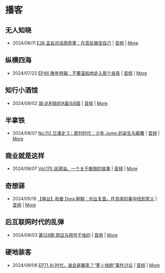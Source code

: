 # 播客

## 无人知晓
- 2024/06/11 [E36 孟岩对话周奇墨：在高处做空自己](https://www.xiaoyuzhoufm.com/episode/6667f31dc26e396a36eefe25) | [音频](https://dts-api.xiaoyuzhoufm.com/track/611719d3cb0b82e1df0ad29e/6667f31dc26e396a36eefe25/media.xyzcdn.net/ljJYPINg_uUnMMt8WMuIsiU41BZt.m4a) | [More](channels/%E6%97%A0%E4%BA%BA%E7%9F%A5%E6%99%93.md)

## 纵横四海
- 2024/07/22 [EP46 晚年特辑：不要温和地走入那个良夜](https://www.ximalaya.com/sound/743016477) | [音频](https://audio.xmcdn.com/storages/1da1-audiofreehighqps/66/46/GKwRIMAKc7cBBgNOqAL0lyx-.m4a) | [More](channels/%E7%BA%B5%E6%A8%AA%E5%9B%9B%E6%B5%B7.md)

## 知行小酒馆
- 2024/08/02 [瑞·达利欧的A面与B面](https://www.xiaoyuzhoufm.com/episode/66ac3ee97349f7a55732e673) | [音频](https://dts-api.xiaoyuzhoufm.com/track/6013f9f58e2f7ee375cf4216/66ac3ee97349f7a55732e673/media.xyzcdn.net/lpuTfAROhIYbwSz00RBmvWumcKG7.m4a) | [More](channels/%E7%9F%A5%E8%A1%8C%E5%B0%8F%E9%85%92%E9%A6%86.md)

## 半拿铁
- 2024/08/07 [No.112 日漫史 3｜周刊时代：少年 Jump 的诞生与颠覆](https://www.ximalaya.com/sound/746791356) | [音频](https://dl.wavpub.com/item/227_31600160_6829.m4a) | [More](channels/%E5%8D%8A%E6%8B%BF%E9%93%81.md)

## 商业就是这样
- 2024/08/07 [Vol.170 润滑油，一个关于极限的故事](https://www.ximalaya.com/sound/746900683) | [音频](https://audio.xmcdn.com/storages/3013-audiofreehighqps/2F/0B/GKwRIDoKiUG5ANuqDgL8pYlm.m4a) | [More](channels/%E5%95%86%E4%B8%9A%E5%B0%B1%E6%98%AF%E8%BF%99%E6%A0%B7.md)

## 奇想驿
- 2024/05/19 [【串台】和姜 Dora 聊聊：创业复盘，在具体的事中找到意义](https://www.xiaoyuzhoufm.com/episode/664962d382b428eafd844366) | [音频](https://dts-api.xiaoyuzhoufm.com/track/6034daea97755b8fc9c66480/664962d382b428eafd844366/media.xyzcdn.net/llloyy2KoUURla1cgosxmkenwwHw.m4a) | [More](channels/%E5%A5%87%E6%83%B3%E9%A9%BF.md)

## 后互联网时代的乱弹
- 2024/08/03 [第124期 网证与网号干啥的](https://hosting.wavpub.cn/pie/ep124/) | [音频](https://tk.wavpub.com/WPDL_UvpENXVMbKcASWatYVquDGZYhGZZHYFeUjsLPPGudGsVQLcdTGsKZeTcrT-4a.mp3) | [More](channels/%E5%90%8E%E4%BA%92%E8%81%94%E7%BD%91%E6%97%B6%E4%BB%A3%E7%9A%84%E4%B9%B1%E5%BC%B9.md)

## 硬地骇客
- 2024/08/06 [EP71 AI 时代，谁会是赢家？“萝卜快跑”事件讨论](https://www.xiaoyuzhoufm.com/episode/66b1fe1e1f8c44b4eaacc31f) | [音频](https://dts-api.xiaoyuzhoufm.com/track/640ee2438be5d40013fe4a87/66b1fe1e1f8c44b4eaacc31f/media.xyzcdn.net/lk99CIFq-CPD1mbDDmV8v7CsENRq.m4a) | [More](channels/%E7%A1%AC%E5%9C%B0%E9%AA%87%E5%AE%A2.md)

